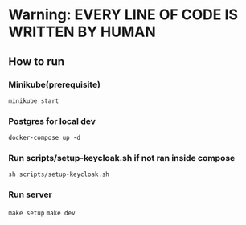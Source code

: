 # Warning: EVERY LINE OF CODE IS WRITTEN BY HUMAN

## How to run

### Minikube(prerequisite)
```minikube start```


### Postgres for local dev
```docker-compose up -d```

### Run scripts/setup-keycloak.sh if not ran inside compose
```sh scripts/setup-keycloak.sh```


### Run server
```make setup```
```make dev```
